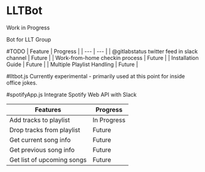 # LLTBot
Work in Progress

Bot for LLT Group

#TODO
| Feature | Progress |
| --- | --- |
| @gitlabstatus twitter feed in slack channel | Future |
| Work-from-home checkin process | Future |
| Installation Guide | Future |
| Multiple Playlist Handling | Future |

#lltbot.js
Currently experimental - primarily used at this point for inside office jokes.

#spotifyApp.js
Integrate Spotify Web API with Slack

| Features | Progress |
| --- | --- |
| Add tracks to playlist | In Progress |
| Drop tracks from playlist | Future |
| Get current song info | Future |
| Get previous song info | Future |
| Get list of upcoming songs | Future |
